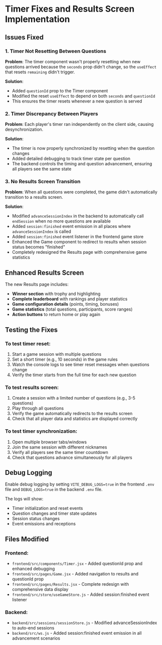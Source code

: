 # Timer Fixes and Results Screen Implementation

## Issues Fixed

### 1. Timer Not Resetting Between Questions

**Problem**: The timer component wasn't properly resetting when new questions arrived because the `seconds` prop didn't change, so the `useEffect` that resets `remaining` didn't trigger.

**Solution**:

- Added `questionId` prop to the Timer component
- Modified the reset `useEffect` to depend on both `seconds` and `questionId`
- This ensures the timer resets whenever a new question is served

### 2. Timer Discrepancy Between Players

**Problem**: Each player's timer ran independently on the client side, causing desynchronization.

**Solution**:

- The timer is now properly synchronized by resetting when the question changes
- Added detailed debugging to track timer state per question
- The backend controls the timing and question advancement, ensuring all players see the same state

### 3. No Results Screen Transition

**Problem**: When all questions were completed, the game didn't automatically transition to a results screen.

**Solution**:

- Modified `advanceSessionIndex` in the backend to automatically call `endSession` when no more questions are available
- Added `session:finished` event emission in all places where `advanceSessionIndex` is called
- Added `session:finished` event listener in the frontend game store
- Enhanced the Game component to redirect to results when session status becomes "finished"
- Completely redesigned the Results page with comprehensive game statistics

## Enhanced Results Screen

The new Results page includes:

- **Winner section** with trophy and highlighting
- **Complete leaderboard** with rankings and player statistics
- **Game configuration details** (points, timing, bonuses)
- **Game statistics** (total questions, participants, score ranges)
- **Action buttons** to return home or play again

## Testing the Fixes

### To test timer reset:

1. Start a game session with multiple questions
2. Set a short timer (e.g., 10 seconds) in the game rules
3. Watch the console logs to see timer reset messages when questions change
4. Verify the timer starts from the full time for each new question

### To test results screen:

1. Create a session with a limited number of questions (e.g., 3-5 questions)
2. Play through all questions
3. Verify the game automatically redirects to the results screen
4. Check that all player data and statistics are displayed correctly

### To test timer synchronization:

1. Open multiple browser tabs/windows
2. Join the same session with different nicknames
3. Verify all players see the same timer countdown
4. Check that questions advance simultaneously for all players

## Debug Logging

Enable debug logging by setting `VITE_DEBUG_LOGS=true` in the frontend `.env` file and `DEBUG_LOGS=true` in the backend `.env` file.

The logs will show:

- Timer initialization and reset events
- Question changes and timer state updates
- Session status changes
- Event emissions and receptions

## Files Modified

### Frontend:

- `frontend/src/components/Timer.jsx` - Added questionId prop and enhanced debugging
- `frontend/src/pages/Game.jsx` - Added navigation to results and questionId prop
- `frontend/src/pages/Results.jsx` - Complete redesign with comprehensive data display
- `frontend/src/store/useGameStore.js` - Added session:finished event listener

### Backend:

- `backend/src/sessions/sessionStore.js` - Modified advanceSessionIndex to auto-end sessions
- `backend/src/ws.js` - Added session:finished event emission in all advancement scenarios
